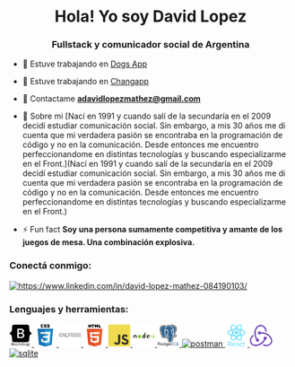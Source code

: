 <h1 align="center">Hola! Yo soy David Lopez</h1>
<h3 align="center">Fullstack y comunicador social de Argentina</h3>

- 🔭 Estuve trabajando en [Dogs App](https://github.com/cubo1991/dogs)

- 🔭 Estuve trabajando en [Changapp](https://www.youtube.com/watch?v=5FqolQbA9dw&ab_channel=NadiaOlivera)

- 📲 Contactame **adavidlopezmathez@gmail.com**

- 📄 Sobre mi [Nací en 1991 y cuando salí de la secundaría en el 2009 decidí estudiar comunicación social. Sin embargo, a mis 30 años me di cuenta que mi verdadera pasión se encontraba en la programación de código y no en la comunicación. Desde entonces me encuentro perfeccionandome en distintas tecnologías y buscando especializarme en el Front.](Nací en 1991 y cuando salí de la secundaría en el 2009 decidí estudiar comunicación social. Sin embargo, a mis 30 años me di cuenta que mi verdadera pasión se encontraba en la programación de código y no en la comunicación. Desde entonces me encuentro perfeccionandome en distintas tecnologías y buscando especializarme en el Front.)

- ⚡ Fun fact **Soy una persona sumamente competitiva y amante de los juegos de mesa. Una combinación explosiva.**

<h3 align="left">Conectá conmigo:</h3>
<p align="left">
<a href="https://linkedin.com/in/https://www.linkedin.com/in/david-lopez-mathez-084190103/" target="blank"><img align="center" src="https://raw.githubusercontent.com/rahuldkjain/github-profile-readme-generator/master/src/images/icons/Social/linked-in-alt.svg" alt="https://www.linkedin.com/in/david-lopez-mathez-084190103/" height="30" width="40" /></a>
</p>

<h3 align="left">Lenguajes y herramientas:</h3>
<p align="left"> <a href="https://getbootstrap.com" target="_blank" rel="noreferrer"> <img src="https://raw.githubusercontent.com/devicons/devicon/master/icons/bootstrap/bootstrap-plain-wordmark.svg" alt="bootstrap" width="40" height="40"/> </a> <a href="https://www.w3schools.com/css/" target="_blank" rel="noreferrer"> <img src="https://raw.githubusercontent.com/devicons/devicon/master/icons/css3/css3-original-wordmark.svg" alt="css3" width="40" height="40"/> </a> <a href="https://expressjs.com" target="_blank" rel="noreferrer"> <img src="https://raw.githubusercontent.com/devicons/devicon/master/icons/express/express-original-wordmark.svg" alt="express" width="40" height="40"/> </a> <a href="https://www.w3.org/html/" target="_blank" rel="noreferrer"> <img src="https://raw.githubusercontent.com/devicons/devicon/master/icons/html5/html5-original-wordmark.svg" alt="html5" width="40" height="40"/> </a> <a href="https://developer.mozilla.org/en-US/docs/Web/JavaScript" target="_blank" rel="noreferrer"> <img src="https://raw.githubusercontent.com/devicons/devicon/master/icons/javascript/javascript-original.svg" alt="javascript" width="40" height="40"/> </a> <a href="https://nodejs.org" target="_blank" rel="noreferrer"> <img src="https://raw.githubusercontent.com/devicons/devicon/master/icons/nodejs/nodejs-original-wordmark.svg" alt="nodejs" width="40" height="40"/> </a> <a href="https://www.postgresql.org" target="_blank" rel="noreferrer"> <img src="https://raw.githubusercontent.com/devicons/devicon/master/icons/postgresql/postgresql-original-wordmark.svg" alt="postgresql" width="40" height="40"/> </a> <a href="https://postman.com" target="_blank" rel="noreferrer"> <img src="https://www.vectorlogo.zone/logos/getpostman/getpostman-icon.svg" alt="postman" width="40" height="40"/> </a> <a href="https://reactjs.org/" target="_blank" rel="noreferrer"> <img src="https://raw.githubusercontent.com/devicons/devicon/master/icons/react/react-original-wordmark.svg" alt="react" width="40" height="40"/> </a> <a href="https://redux.js.org" target="_blank" rel="noreferrer"> <img src="https://raw.githubusercontent.com/devicons/devicon/master/icons/redux/redux-original.svg" alt="redux" width="40" height="40"/> </a> <a href="https://www.sqlite.org/" target="_blank" rel="noreferrer"> <img src="https://www.vectorlogo.zone/logos/sqlite/sqlite-icon.svg" alt="sqlite" width="40" height="40"/> </a> </p>
